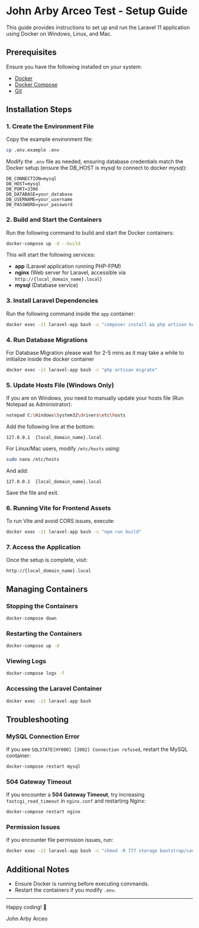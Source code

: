 # John Arby Arceo Test - Setup Guide

This guide provides instructions to set up and run the Laravel 11 application using Docker on Windows, Linux, and Mac.

## Prerequisites

Ensure you have the following installed on your system:

-   [Docker](https://www.docker.com/get-started)
-   [Docker Compose](https://docs.docker.com/compose/install/)
-   [Git](https://git-scm.com/downloads)

## Installation Steps

### 1. Create the Environment File

Copy the example environment file:

```sh
cp .env.example .env
```

Modify the `.env` file as needed, ensuring database credentials match the Docker setup (ensure the DB_HOST is mysql to connect to docker mysql):

```
DB_CONNECTION=mysql
DB_HOST=mysql
DB_PORT=3306
DB_DATABASE=your_database
DB_USERNAME=your_username
DB_PASSWORD=your_password
```

### 2. Build and Start the Containers

Run the following command to build and start the Docker containers:

```sh
docker-compose up -d --build
```

This will start the following services:

-   **app** (Laravel application running PHP-FPM)
-   **nginx** (Web server for Laravel, accessible via `http://{local_domain_name}.local`)
-   **mysql** (Database service)

### 3. Install Laravel Dependencies

Run the following command inside the `app` container:

```sh
docker exec -it laravel-app bash -c "composer install && php artisan key:generate"
```

### 4. Run Database Migrations

For Database Migration please wait for 2-5 mins as it may take a while to initialize inside the docker container

```sh
docker exec -it laravel-app bash -c "php artisan migrate"
```

### 5. Update Hosts File (Windows Only)

If you are on Windows, you need to manually update your hosts file (Run Notepad as Administrator):

```sh
notepad C:\Windows\System32\drivers\etc\hosts
```

Add the following line at the bottom:

```
127.0.0.1  {local_domain_name}.local
```

For Linux/Mac users, modify `/etc/hosts` using:

```sh
sudo nano /etc/hosts
```

And add:

```
127.0.0.1  {local_domain_name}.local
```

Save the file and exit.

### 6. Running Vite for Frontend Assets

To run Vite and avoid CORS issues, execute:

```sh
docker exec -it laravel-app bash -c "npm run build"
```

### 7. Access the Application

Once the setup is complete, visit:

```
http://{local_domain_name}.local
```

## Managing Containers

### Stopping the Containers

```sh
docker-compose down
```

### Restarting the Containers

```sh
docker-compose up -d
```

### Viewing Logs

```sh
docker-compose logs -f
```

### Accessing the Laravel Container

```sh
docker exec -it laravel-app bash
```

## Troubleshooting

### MySQL Connection Error

If you see `SQLSTATE[HY000] [2002] Connection refused`, restart the MySQL container:

```sh
docker-compose restart mysql
```

### 504 Gateway Timeout

If you encounter a **504 Gateway Timeout**, try increasing `fastcgi_read_timeout` in `nginx.conf` and restarting Nginx:

```sh
docker-compose restart nginx
```

### Permission Issues

If you encounter file permission issues, run:

```sh
docker exec -it laravel-app bash -c "chmod -R 777 storage bootstrap/cache"
```

## Additional Notes

-   Ensure Docker is running before executing commands.
-   Restart the containers if you modify `.env`.

---

Happy coding! 🎉

John Arby Arceo
